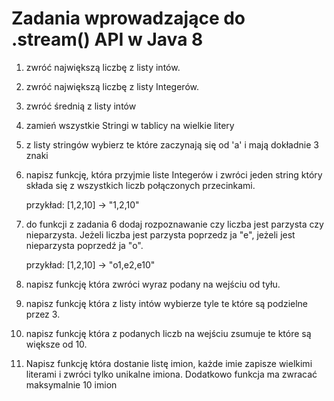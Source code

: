 # Zadania wprowadzające do .stream() API w Java 8

1. zwróć największą liczbę z listy intów.
2. zwróć największą liczbę z listy Integerów.
3. zwróć średnią z listy intów
4. zamień wszystkie Stringi w tablicy na wielkie litery
5. z listy stringów wybierz te które zaczynają się od 'a' i mają dokładnie 3 znaki
6. napisz funkcję, która przyjmie liste Integerów i zwróci jeden string który składa się z wszystkich liczb połączonych przecinkami.

    przykład: [1,2,10] -> "1,2,10"

7. do funkcji z zadania 6 dodaj rozpoznawanie czy liczba jest parzysta czy nieparzysta. Jeżeli liczba jest parzysta poprzedz ja "e", jeżeli jest nieparzysta poprzedź ja "o".

    przykład: [1,2,10] -> "o1,e2,e10"

8. napisz funkcję która zwróci wyraz podany na wejściu od tyłu.
9. napisz funkcję która z listy intów wybierze tyle te które są podzielne przez 3.
10. napisz funkcję która z podanych liczb na wejściu zsumuje te które są większe od 10.
11. Napisz funkcję która dostanie listę imion, każde imie zapisze wielkimi literami i zwróci tylko unikalne imiona. Dodatkowo funkcja ma zwracać maksymalnie 10 imion
